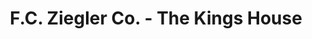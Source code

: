 ---
title: "F.C. Ziegler Co. - The Kings House"
url: /scottsdale/f-c-ziegler-co-the-kings-house/
shop: religion
---
